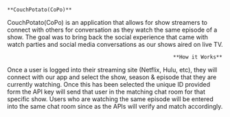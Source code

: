                                                         **CouchPotato(CoPo)**

CouchPotato(CoPo) is an application that allows for show streamers to connect with others for conversation as they watch the same episode of a show.
The goal was to bring back the social experience that came with watch parties and social media conversations as our shows aired on live TV.

                                                          **How it Works**
                                                          
Once a user is logged into their streaming site (Netflix, Hulu, etc), they will connect with our app and select the show, season & episode that they are currently watching. 
Once this has been selected the unique ID provided form the API key will send that user in the matching chat room for that specific show. 
Users who are watching the same episode will be entered into the same chat room since as the APIs will verify and match accordingly.
